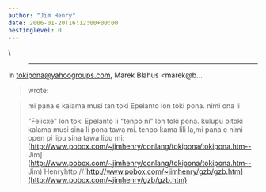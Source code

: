 ```yaml
---
author: "Jim Henry"
date: 2006-01-20T16:12:00+00:00
nestinglevel: 0
---
```

\
> ---
 In [tokipona@yahoogroups.com](mailto://tokipona@yahoogroups.com), Marek Blahus <marek@b...
> wrote:

> 
> mi pana e kalama musi tan toki Epelanto lon toki pona. nimi ona li
> 
> "Felicxe" lon toki Epelanto li "tenpo ni" lon toki pona. kulupu pitoki kalama musi sina li pona tawa mi. tenpo kama lili la,mi pana e nimi open pi lipu sina tawa lipu mi:[http://www.pobox.com/~jimhenry/conlang/tokipona/tokipona.htm--
Jim](http://www.pobox.com/~jimhenry/conlang/tokipona/tokipona.htm--
Jim) Henryhttp://[http://www.pobox.com/~jimhenry/gzb/gzb.htm](http://www.pobox.com/~jimhenry/gzb/gzb.htm)